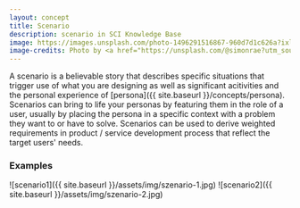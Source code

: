```yaml
---
layout: concept
title: Scenario
description: scenario in SCI Knowledge Base
image: https://images.unsplash.com/photo-1496291516867-960d7d1c626a?ixlib=rb-1.2.1&ixid=eyJhcHBfaWQiOjEyMDd9&auto=format&fit=crop&w=1351&q=80
image-credits: Photo by <a href="https://unsplash.com/@simonrae?utm_source=unsplash&amp;utm_medium=referral&amp;utm_content=creditCopyText">Simon Rae</a> on <a href="/s/photos/acting?utm_source=unsplash&amp;utm_medium=referral&amp;utm_content=creditCopyText">Unsplash</a>
---
```

A scenario is a believable story that describes specific situations that trigger use of what you are designing as well as significant acitivities and the personal experience of [persona]({{ site.baseurl }}/concepts/persona). Scenarios can bring to life your personas by featuring them in the role of a user, usually by placing the persona in a specific context with a problem they want to or have to solve. Scenarios can be used to derive weighted requirements in product / service development process that reflect the target users' needs.

### Examples
![scenario1]({{ site.baseurl }}/assets/img/szenario-1.jpg)
![scenario2]({{ site.baseurl }}/assets/img/szenario-2.jpg)